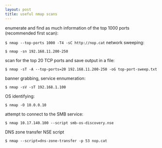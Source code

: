 ```yaml
---
layout: post
title: useful nmap scans
---
```

enumerate and find as much information of the top 1000 ports (recommended first scan):

``
$ nmap --top-ports 1000 -T4 -sC http://nop.cat
``
network sweeping:

```
$ nmap -sn 192.168.11.200-250
```
scan for the top 20 TCP ports and save output in a file:

```
$ nmap -sT -A --top-ports=20 192.168.11.200-250 -oG top-port-sweep.txt
```


banner grabbing, service ennumeration:

```
$ nmap -sV -sT 192.168.1.100
```

OS identifying:

```
$ nmap -O 10.0.0.10
```

attempt to connect to the SMB service:

```
$ nmap 10.17.140.100 --script smb-os-discovery.nse
```

DNS zone transfer NSE script

```
$ nmap --script=dns-zone-transfer -p 53	nop.cat 
```

